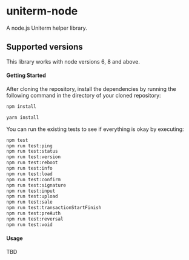 # uniterm-node

A node.js Uniterm helper library.

## Supported versions

This library works with node versions 6, 8 and above.

#### Getting Started

After cloning the repository, install the dependencies by running the following command in the directory of your cloned repository:

```bash
npm install

yarn install
```

You can run the existing tests to see if everything is okay by executing: 

```bash
npm test
npm run test:ping
npm run test:status
npm run test:version
npm run test:reboot
npm run test:info
npm run test:load
npm run test:confirm
npm run test:signature
npm run test:input
npm run test:upload
npm run test:sale
npm run test:transactionStartFinish
npm run test:preAuth
npm run test:reversal
npm run test:void
```

#### Usage

TBD